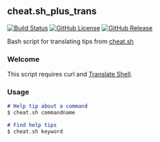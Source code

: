 ## cheat.sh_plus_trans
[![Build Status](https://travis-ci.org/nixscript/cheat.sh_plus_trans.svg?branch=master)](https://travis-ci.org/nixscript/cheat.sh_plus_trans)
[![GitHub License](https://img.shields.io/github/license/nixscript/cheat.sh_plus_trans.svg)](https://github.com/nixscript/cheat.sh_plus_trans/blob/master/LICENSE.md)
[![GitHub Release](https://img.shields.io/github/release/nixscript/cheat.sh_plus_trans.svg)](https://github.com/nixscript/cheat.sh_plus_trans/releases)

Bash script for translating tips from [cheat.sh](http://cheat.sh/)

### Welcome

This script requires curl and [Translate Shell](https://github.com/soimort/translate-shell).

### Usage
```markdown
# Help tip about a command
$ cheat.sh commandname

# Find help tips
$ cheat.sh keyword
```
